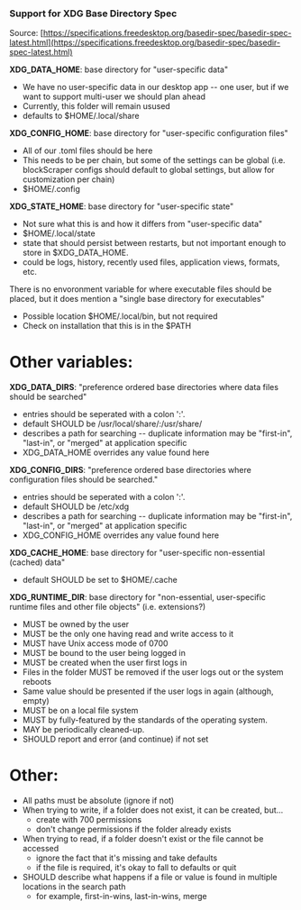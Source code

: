### Support for XDG Base Directory Spec

Source: [https://specifications.freedesktop.org/basedir-spec/basedir-spec-latest.html](https://specifications.freedesktop.org/basedir-spec/basedir-spec-latest.html)

**XDG_DATA_HOME**: base directory for "user-specific data"
- We have no user-specific data in our desktop app -- one user, but if we want to support multi-user we should plan ahead
- Currently, this folder will remain usused
- defaults to $HOME/.local/share

**XDG_CONFIG_HOME**: base directory for "user-specific configuration files"
- All of our .toml files should be here
- This needs to be per chain, but some of the settings can be global (i.e. blockScraper configs should default to global settings, but allow for customization per chain)
- $HOME/.config

**XDG_STATE_HOME**: base directory for "user-specific state"
- Not sure what this is and how it differs from "user-specific data"
- $HOME/.local/state
- state that should persist between restarts, but not important enough to store in $XDG_DATA_HOME.
- could be logs, history, recently used files, application views, formats, etc.

There is no envoronment variable for where executable files should be placed, but it does mention a "single base directory for executables"
- Possible location $HOME/.local/bin, but not required
- Check on installation that this is in the $PATH

Other variables:
=================
**XDG_DATA_DIRS**: "preference ordered base directories where data files should be searched"
- entries should be seperated with a colon ':'.
- default SHOULD be /usr/local/share/:/usr/share/
- describes a path for searching -- duplicate information may be "first-in", "last-in", or "merged" at application specific
- XDG_DATA_HOME overrides any value found here

**XDG_CONFIG_DIRS**: "preference ordered base directories where configuration files should be searched."
- entries should be seperated with a colon ':'.
- default SHOULD be /etc/xdg
- describes a path for searching -- duplicate information may be "first-in", "last-in", or "merged" at application specific
- XDG_CONFIG_HOME overrides any value found here

**XDG_CACHE_HOME**: base directory for "user-specific non-essential (cached) data"
- default SHOULD be set to $HOME/.cache

**XDG_RUNTIME_DIR**: base directory for "non-essential, user-specific runtime files and other file objects" (i.e. extensions?)
- MUST be owned by the user
- MUST be the only one having read and write access to it
- MUST have Unix access mode of 0700
- MUST be bound to the user being logged in
- MUST be created when the user first logs in
- Files in the folder MUST be removed if the user logs out or the system reboots
- Same value should be presented if the user logs in again (although, empty)
- MUST be on a local file system
- MUST by fully-featured by the standards of the operating system.
- MAY be periodically cleaned-up.
- SHOULD report and error (and continue) if not set

Other:
=======
- All paths must be absolute (ignore if not)
- When trying to write, if a folder does not exist, it can be created, but...
  - create with 700 permissions
  - don't change permissions if the folder already exists
- When trying to read, if a folder doesn't exist or the file cannot be accessed
  - ignore the fact that it's missing and take defaults
  - if the file is required, it's okay to fall to defaults or quit
- SHOULD describe what happens if a file or value is found in multiple locations in the search path
  - for example, first-in-wins, last-in-wins, merge
